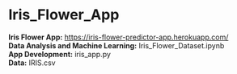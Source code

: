 # Iris_Flower_App
**Iris Flower App:** https://iris-flower-predictor-app.herokuapp.com/  
**Data Analysis and Machine Learning:** Iris_Flower_Dataset.ipynb  
**App Development:** iris_app.py  
**Data:** IRIS.csv
